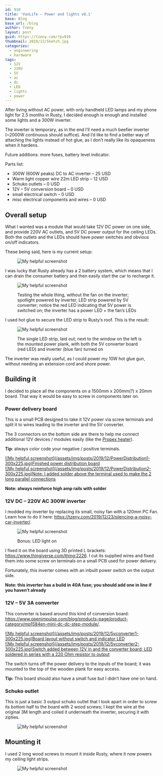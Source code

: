 ```yaml
---
id: 910
title: 'VanLife – Power and lights v0.1'
base: Blog
base_url: /blog
author: Tzeny
layout: post
guid: https://tzeny.com/?p=910
thumbnail: 2019/12/Sketch.jpg
categories:
  - engineering
  - hardware
tags:
  - 12V
  - 220V
  - 5V
  - ac
  - dc
  - LED
  - lights
  - power
---
```

After living without AC power, with only handheld LED lamps and my phone light for 2.5 months in Rusty, I decided enough is enough and installed some lights and a 300W inverter.

The inverter is temporary, as in the end I’ll need a much beefier inverter (~2000W continuous should suffice). And I’d like to find a better way of attaching the lights instead of hot glue, as I don’t really like its opaqueness when it hardens. 

Future additions: more fuses, battery level indicator.

Parts list:

  * 300W (600W peaks) DC to AC inverter – 25 USD
  * Warm light copper wire 22m LED strip – 12 USD
  * Schuko outlets – 0 USD
  * 12V – 5V conversion board – 0 USD
  * small electrical switch – 0 USD
  * misc electrical components and wires – 0 USD

## Overall setup

What I wanted was a module that would take 12V DC power on one side, and provide 220V AC outlets, and 5V DC power output for the ceiling LEDs. Both the outlets and the LEDs should have power switches and obvious on/off indicators.

These being said, here is my current setup:<figure class="wp-block-image size-large">

![My helpful screenshot](/assets/img/posts/2019/12/Sketch-1024x877.jpg) </figure> 

I was lucky that Rusty already has a 2 battery system, which means that I can drain the consumer battery and then easily start the car to recharge it.<figure class="wp-block-image size-large">

![My helpful screenshot](/assets/img/posts/2019/12/whole_thing-1024x768.jpg) <figcaption>Testing the whole thing, without the fan on the inverter; spotlight powered by inverter, LED strip powered by 5V converter; notice the red LED indicating that 5V power is switched on; the inverter has a power LED + the fan’s LEDs</figcaption></figure> 

I used hot glue to secure the LED strip to Rusty’s roof. This is the result:<figure class="wp-block-image size-large">

![My helpful screenshot](/assets/img/posts/2019/12/rusty_light-1024x768.jpg) <figcaption>The single LED strip, laid out; next to the window on the left is the mounted power plank, with both the 5V converter board (red LED) and inverter (blue fan) turned on</figcaption></figure> 

The inverter was really useful, as I could power my 10W hot glue gun, without needing an extension cord and shore power.

## Building it

I decided to place all the components on a 1500mm x 200mm(?) x 20mm board. That way it would be easy to screw in components later on.

### Power delivery board

This is a small PCB designed to take it 12V power via screw terminals and split it to wires leading to the inverter and the 5V converter.

The 3 connectors on the bottom side are there to help me connect additional 12V devices / modules easily (like the <a href="https://tzeny.com/2019/11/21/vanlife-heating-with-the-propex-hs2000/" target="_blank" rel="noreferrer noopener" aria-label="Propex heater (opens in a new tab)">Propex heater</a>).

**Tip**: always color code your negative / positive terminals.

<div class="wp-block-responsive-lightbox-gallery">
  <div class="rl-gallery-container rl-loading" id="rl-gallery-container-42" data-gallery_id="918"> <div class="rl-gallery rl-basicgrid-gallery " id="rl-gallery-42" data-gallery_no="42"> 
  
  <div class="rl-gallery-item">
    <a href="https://tzeny.com/wp-content/uploads/2019/12/PowerDistribution1.jpg" title="Finished power distribution board" data-rl_title="Finished power distribution board" class="rl-gallery-link" data-rl_caption="" data-rel="lightbox-gallery-42">![My helpful screenshot](/assets/img/posts/2019/12/PowerDistribution1-300x225.jpg)<span class="rl-gallery-caption"><span class="rl-gallery-item-title">Finished power distribution board</span></span></a>
  </div>
  
  <div class="rl-gallery-item">
    <a href="https://tzeny.com/wp-content/uploads/2019/12/PowerDistribution2.jpg" title="Note: I added solder above the terminal used to make the 2 long parallel connections" data-rl_title="Note: I added solder above the terminal used to make the 2 long parallel connections" class="rl-gallery-link" data-rl_caption="" data-rel="lightbox-gallery-42">![My helpful screenshot](/assets/img/posts/2019/12/PowerDistribution2-300x225.jpg)<span class="rl-gallery-caption"><span class="rl-gallery-item-title">Note: I added solder above the terminal used to make the 2 long parallel connections</span></span></a>
  </div>
</div></div></div> 

**Note: always reinforce high amp rails with solder**

### 12V DC – 220V AC 300W inverter

I modded my inverter by replacing its small, noisy fan with a 120mm PC Fan. Learn how to do it here: <a rel="noreferrer noopener" aria-label=" (opens in a new tab)" href="https://tzeny.com/2019/12/23/silencing-a-noisy-car-inverter/" target="_blank">https://tzeny.com/2019/12/23/silencing-a-noisy-car-inverter/</a>.<figure class="wp-block-image size-medium">

![My helpful screenshot](/assets/img/posts/2019/12/body9-300x225.jpg) <figcaption>Bonus: LED light on</figcaption></figure> 

I fixed it on the board using 3D printed L brackets: <a rel="noreferrer noopener" aria-label=" (opens in a new tab)" href="https://www.thingiverse.com/thing:2226" target="_blank">https://www.thingiverse.com/thing:2226</a>. I cut its supplied wires and fixed them into some screw on terminals on a small PCB used for power delivery.

Fortunately, this inverter comes with an inbuilt power switch on the output side.

**Note: this inverter has a build in 40A fuse; you should add one in line if you haven’t already**

### 12V – 5V 3A converter

This converter is based around this kind of conversion board: <a rel="noreferrer noopener" aria-label=" (opens in a new tab)" href="https://www.openimpulse.com/blog/products-page/product-category/mp1584en-mini-dc-dc-step-module/" target="_blank">https://www.openimpulse.com/blog/products-page/product-category/mp1584en-mini-dc-dc-step-module/</a>.

<div class="wp-block-responsive-lightbox-gallery">
  <div class="rl-gallery-container rl-loading" id="rl-gallery-container-43" data-gallery_id="921"> <div class="rl-gallery rl-basicgrid-gallery " id="rl-gallery-43" data-gallery_no="43"> 
  
  <div class="rl-gallery-item">
    <a href="https://tzeny.com/wp-content/uploads/2019/12/5vconverter1.jpg" title="Board layout without switch and indicator LED" data-rl_title="Board layout without switch and indicator LED" class="rl-gallery-link" data-rl_caption="" data-rel="lightbox-gallery-43">![My helpful screenshot](/assets/img/posts/2019/12/5vconverter1-300x225.jpg)<span class="rl-gallery-caption"><span class="rl-gallery-item-title">Board layout without switch and indicator LED</span></span></a>
  </div>
  
  <div class="rl-gallery-item">
    <a href="https://tzeny.com/wp-content/uploads/2019/12/5vconverter2.jpg" title="Switch added between 12V in and the converter board; LED soldered in series with a 220 Ohm resistor to output" data-rl_title="Switch added between 12V in and the converter board; LED soldered in series with a 220 Ohm resistor to output" class="rl-gallery-link" data-rl_caption="" data-rel="lightbox-gallery-43">![My helpful screenshot](/assets/img/posts/2019/12/5vconverter2-300x225.jpg)<span class="rl-gallery-caption"><span class="rl-gallery-item-title">Switch added between 12V in and the converter board; LED soldered in series with a 220 Ohm resistor to output</span></span></a>
  </div>
</div></div></div> 

The switch turns off the power delivery to the inputs of the board; it was mounted to the top of the wooden plank for easy access. 

**Tip:** This board should also have a small fuse but I didn’t have one on hand.

### Schuko outlet

This is just a basic 3 output schuko outlet that I took apart in order to screw its bottom half to the board with 2 wood screws; I kept the wire at the original 3M length and coiled it underneath the inverter, securing it with zipties.<figure class="wp-block-image size-large">

![My helpful screenshot](/assets/img/posts/2019/12/outlet-1024x768.jpg) </figure> 

## Mounting it

I used 2 long wood screws to mount it inside Rusty, where it now powers my ceiling light strips.<figure class="wp-block-image size-large">

![My helpful screenshot](/assets/img/posts/2019/12/mount.jpg) </figure>
